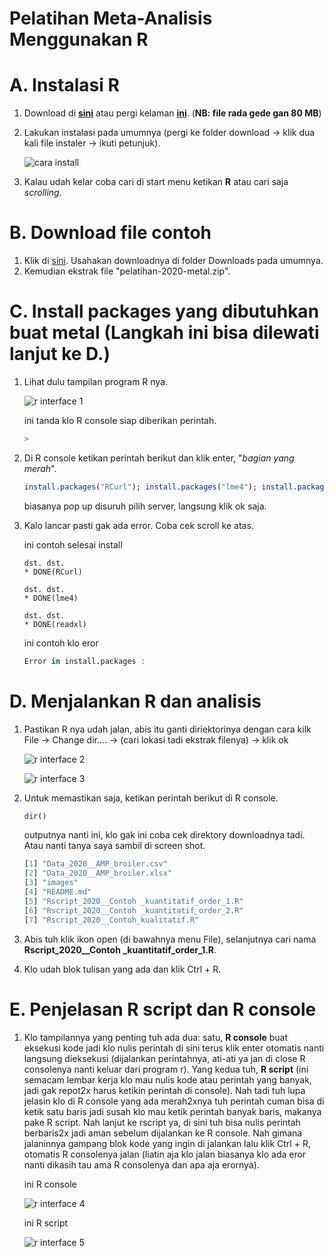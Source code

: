 # Pelatihan Meta-Analisis Menggunakan R

# A. Instalasi R
1. Download di [**sini**](https://cran.r-project.org/bin/windows/base/R-4.0.2-win.exe) atau pergi kelaman [**ini**](https://cran.r-project.org/bin/windows/base/). (**NB: file rada gede gan 80 MB**)
2. Lakukan instalasi pada umumnya (pergi ke folder download -> klik dua kali file instaler -> ikuti petunjuk).

   ![cara install](images/cara-install-r-windows.gif)

3. Kalau udah kelar coba cari di start menu ketikan **R** atau cari saja _scrolling_.

# B. Download file contoh
1. Klik di [sini](https://codeload.github.com/mohammad-miftakhus-sholikin/pelatihan-2020-metal/zip/master). Usahakan downloadnya di folder Downloads pada umumnya.
2. Kemudian ekstrak file "pelatihan-2020-metal.zip".

# C. Install packages yang dibutuhkan buat metal (Langkah ini bisa dilewati lanjut ke D.)
1. Lihat dulu tampilan program R nya.

   ![r interface 1](images/rconsole1.png)

   ini tanda klo R console siap diberikan perintah.
   ```r
   >
   ```

2. Di R console ketikan perintah berikut dan klik enter, "*bagian yang merah*".
   ```r
   install.packages("RCurl"); install.packages("lme4"); install.packages("readxl")
   ```
   biasanya pop up disuruh pilih server, langsung klik ok saja.
3. Kalo lancar pasti gak ada error. Coba cek scroll ke atas.
   
   ini contoh selesai install
   ```
   dst. dst.
   * DONE(RCurl)
   
   dst. dst.
   * DONE(lme4)

   dst. dst.
   * DONE(readxl)
   ```
   ini contoh klo eror 
   ```r
   Error in install.packages :
   ```

# D. Menjalankan R dan analisis
1. Pastikan R nya udah jalan, abis itu ganti diriektorinya dengan cara kilk File -> Change dir.... -> (cari lokasi tadi ekstrak filenya) -> klik ok

   ![r interface 2](images/rconsole2.png)

   ![r interface 3](images/rconsole3.png)
2. Untuk memastikan saja, ketikan perintah berikut di R console.
   
   ```r
   dir()
   ```
   outputnya nanti ini, klo gak ini coba cek direktory downloadnya tadi. Atau nanti tanya saya sambil di screen shot.
   ```r
   [1] "Data_2020__AMP_broiler.csv"           
   [2] "Data_2020__AMP_broiler.xlsx"          
   [3] "images"                               
   [4] "README.md"                            
   [5] "Rscript_2020__Contoh _kuantitatif_order_1.R"
   [6] "Rscript_2020__Contoh _kuantitatif_order_2.R"
   [7] "Rscript_2020__Contoh_kualitatif.R"
   ```
3. Abis tuh klik ikon open (di bawahnya menu File), selanjutnya cari nama **Rscript_2020__Contoh _kuantitatif_order_1.R**.
4. Klo udah blok tulisan yang ada dan klik Ctrl + R.

# E. Penjelasan R script dan R console
1. Klo tampilannya yang penting tuh ada dua: satu, **R console** buat eksekusi kode jadi klo nulis perintah di sini terus klik enter otomatis nanti langsung dieksekusi (dijalankan perintahnya, ati-ati ya jan di close R consolenya nanti keluar dari program r). Yang kedua tuh, **R script** (ini semacam lembar kerja klo mau nulis kode atau perintah yang banyak, jadi gak repot2x harus ketikin perintah di console). Nah tadi tuh lupa jelasin klo di R console yang ada merah2xnya tuh perintah cuman bisa di ketik satu baris jadi susah klo mau ketik perintah banyak baris, makanya pake R script. Nah lanjut ke rscript ya, di sini tuh bisa nulis perintah berbaris2x jadi aman sebelum dijalankan ke R console. Nah gimana jalaninnya gampang blok kode yang ingin di jalankan lalu klik Ctrl + R, otomatis R consolenya jalan (liatin aja klo jalan biasanya klo ada eror nanti dikasih tau ama R consolenya dan apa aja erornya).
   
   ini R console

   ![r interface 4](images/rconsole4.png)
   
   ini R script
   
   ![r interface 5](images/rscript.png)
